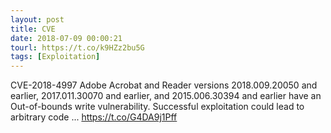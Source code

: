 ```yaml
---
layout: post
title: CVE
date: 2018-07-09 00:00:21
tourl: https://t.co/k9HZz2bu5G
tags: [Exploitation]
---
```

CVE-2018-4997 Adobe Acrobat and Reader versions 2018.009.20050 and earlier, 2017.011.30070 and earlier, and 2015.006.30394 and earlier have an Out-of-bounds write vulnerability. Successful exploitation could lead to arbitrary code ... https://t.co/G4DA9j1Pff